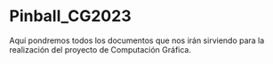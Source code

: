 # Pinball_CG2023
Aquí pondremos todos los documentos que nos irán sirviendo para la realización del proyecto de Computación Gráfica.
